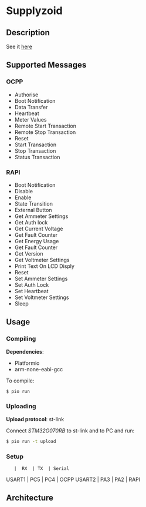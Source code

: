 # Supplyzoid

## Description

See it [here](../README.md)

## Supported Messages

### OCPP

 - Authorise
 - Boot Notification
 - Data Transfer
 - Heartbeat
 - Meter Values
 - Remote Start Transaction
 - Remote Stop Transaction
 - Reset
 - Start Transaction
 - Stop Transaction
 - Status Transaction

### RAPI

 - Boot Notification
 - Disable
 - Enable
 - State Transition
 - External Button
 - Get Ammeter Settings
 - Get Auth lock
 - Get Current Voltage
 - Get Fault Counter
 - Get Energy Usage
 - Get Fault Counter
 - Get Version
 - Get Voltmeter Settings
 - Print Text On LCD Disply
 - Reset
 - Set Ammeter Settings
 - Set Auth Lock
 - Set Heartbeat
 - Set Voltmeter Settings
 - Sleep

## Usage

### Compiling

__Dependencies__: 
 - Platformio
 - arm-none-eabi-gcc

To compile:
```cmd
$ pio run
```

### Uploading

__Upload protocol__: st-link

Connect _STM32G070RB_ to st-link and to PC and run:

```cmd
$ pio run -t upload
```

### Setup

       |  RX  | TX  | Serial
USART1 | PC5  | PC4 | OCPP
USART2 | PA3  | PA2 | RAPI

## Architecture

